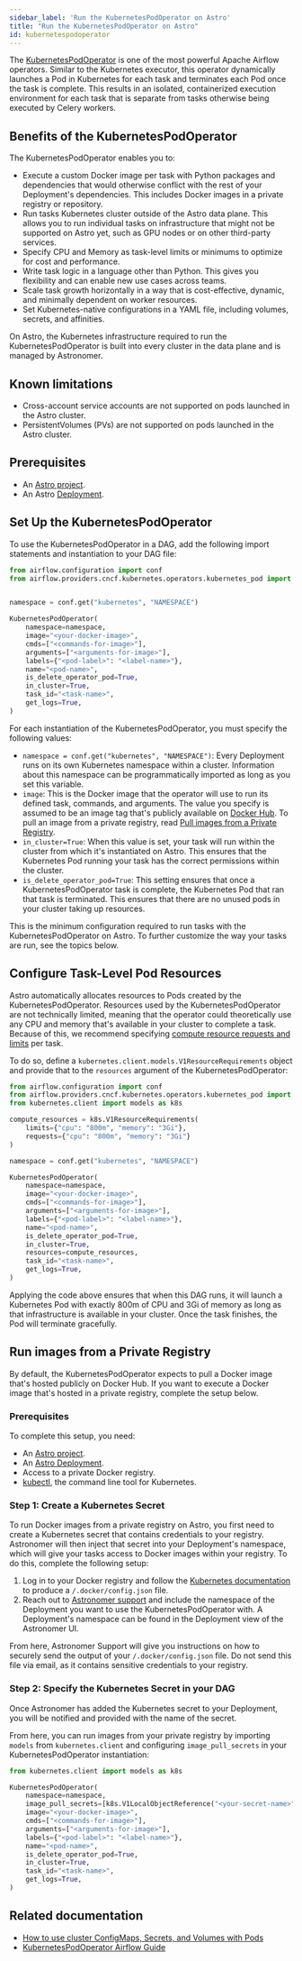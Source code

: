 ```yaml
---
sidebar_label: 'Run the KubernetesPodOperator on Astro'
title: "Run the KubernetesPodOperator on Astro"
id: kubernetespodoperator
---
```


The [KubernetesPodOperator](https://airflow.apache.org/docs/apache-airflow-providers-cncf-kubernetes/stable/operators.html) is one of the most powerful Apache Airflow operators. Similar to the Kubernetes executor, this operator dynamically launches a Pod in Kubernetes for each task and terminates each Pod once the task is complete. This results in an isolated, containerized execution environment for each task that is separate from tasks otherwise being executed by Celery workers.

## Benefits of the KubernetesPodOperator

The KubernetesPodOperator enables you to:

- Execute a custom Docker image per task with Python packages and dependencies that would otherwise conflict with the rest of your Deployment's dependencies. This includes Docker images in a private registry or repository.
- Run tasks Kubernetes cluster outside of the Astro data plane. This allows you to run individual tasks on infrastructure that might not be supported on Astro yet, such as GPU nodes or on other third-party services.
- Specify CPU and Memory as task-level limits or minimums to optimize for cost and performance.
- Write task logic in a language other than Python. This gives you flexibility and can enable new use cases across teams.
- Scale task growth horizontally in a way that is cost-effective, dynamic, and minimally dependent on worker resources.
- Set Kubernetes-native configurations in a YAML file, including volumes, secrets, and affinities.

On Astro, the Kubernetes infrastructure required to run the KubernetesPodOperator is built into every cluster in the data plane and is managed by Astronomer.

## Known limitations

- Cross-account service accounts are not supported on pods launched in the Astro cluster.
- PersistentVolumes (PVs) are not supported on pods launched in the Astro cluster.

## Prerequisites

- An [Astro project](create-project.md).
- An Astro [Deployment](create-deployment.md).

## Set Up the KubernetesPodOperator

To use the KubernetesPodOperator in a DAG, add the following import statements and instantiation to your DAG file:

```python
from airflow.configuration import conf
from airflow.providers.cncf.kubernetes.operators.kubernetes_pod import KubernetesPodOperator


namespace = conf.get("kubernetes", "NAMESPACE")

KubernetesPodOperator(
    namespace=namespace,
    image="<your-docker-image>",
    cmds=["<commands-for-image>"],
    arguments=["<arguments-for-image>"],
    labels={"<pod-label>": "<label-name>"},
    name="<pod-name>",
    is_delete_operator_pod=True,
    in_cluster=True,
    task_id="<task-name>",
    get_logs=True,
)
```

For each instantiation of the KubernetesPodOperator, you must specify the following values:

- `namespace = conf.get("kubernetes", "NAMESPACE")`: Every Deployment runs on its own Kubernetes namespace within a cluster. Information about this namespace can be programmatically imported as long as you set this variable.
- `image`: This is the Docker image that the operator will use to run its defined task, commands, and arguments. The value you specify is assumed to be an image tag that's publicly available on [Docker Hub](https://hub.docker.com/). To pull an image from a private registry, read [Pull images from a Private Registry](kubernetespodoperator.md#run-images-from-a-private-registry).
- `in_cluster=True`: When this value is set, your task will run within the cluster from which it's instantiated on Astro. This ensures that the Kubernetes Pod running your task has the correct permissions within the cluster.
- `is_delete_operator_pod=True`: This setting ensures that once a KubernetesPodOperator task is complete, the Kubernetes Pod that ran that task is terminated. This ensures that there are no unused pods in your cluster taking up resources.

This is the minimum configuration required to run tasks with the KubernetesPodOperator on Astro. To further customize the way your tasks are run, see the topics below.

## Configure Task-Level Pod Resources

Astro automatically allocates resources to Pods created by the KubernetesPodOperator. Resources used by the KubernetesPodOperator are not technically limited, meaning that the operator could theoretically use any CPU and memory that's available in your cluster to complete a task. Because of this, we recommend specifying [compute resource requests and limits](https://kubernetes.io/docs/concepts/configuration/manage-resources-containers/) per task.

To do so, define a `kubernetes.client.models.V1ResourceRequirements` object and provide that to the `resources` argument of the KubernetesPodOperator:

```python {20}
from airflow.configuration import conf
from airflow.providers.cncf.kubernetes.operators.kubernetes_pod import KubernetesPodOperator
from kubernetes.client import models as k8s

compute_resources = k8s.V1ResourceRequirements(
    limits={"cpu": "800m", "memory": "3Gi"},
    requests={"cpu": "800m", "memory": "3Gi"}
)

namespace = conf.get("kubernetes", "NAMESPACE")

KubernetesPodOperator(
    namespace=namespace,
    image="<your-docker-image>",
    cmds=["<commands-for-image>"],
    arguments=["<arguments-for-image>"],
    labels={"<pod-label>": "<label-name>"},
    name="<pod-name>",
    is_delete_operator_pod=True,
    in_cluster=True,
    resources=compute_resources,
    task_id="<task-name>",
    get_logs=True,
)
```

Applying the code above ensures that when this DAG runs, it will launch a Kubernetes Pod with exactly 800m of CPU and 3Gi of memory as long as that infrastructure is available in your cluster. Once the task finishes, the Pod will terminate gracefully.

## Run images from a Private Registry

By default, the KubernetesPodOperator expects to pull a Docker image that's hosted publicly on Docker Hub. If you want to execute a Docker image that's hosted in a private registry, complete the setup below.

### Prerequisites

To complete this setup, you need:

- An [Astro project](create-project.md).
- An [Astro Deployment](configure-deployment-resources.md).
- Access to a private Docker registry.
- [kubectl](https://kubernetes.io/docs/reference/kubectl/), the command line tool for Kubernetes.

### Step 1: Create a Kubernetes Secret

To run Docker images from a private registry on Astro, you first need to create a Kubernetes secret that contains credentials to your registry. Astronomer will then inject that secret into your Deployment's namespace, which will give your tasks access to Docker images within your registry. To do this, complete the following setup:

1. Log in to your Docker registry and follow the [Kubernetes documentation](https://kubernetes.io/docs/tasks/configure-pod-container/pull-image-private-registry/#log-in-to-docker-hub) to produce a `/.docker/config.json` file.
2. Reach out to [Astronomer support](https://support.astronomer.io) and include the namespace of the Deployment you want to use the KubernetesPodOperator with. A Deployment's namespace can be found in the Deployment view of the Astronomer UI.

From here, Astronomer Support will give you instructions on how to securely send the output of your `/.docker/config.json` file. Do not send this file via email, as it contains sensitive credentials to your registry.

### Step 2: Specify the Kubernetes Secret in your DAG

Once Astronomer has added the Kubernetes secret to your Deployment, you will be notified and provided with the name of the secret.

From here, you can run images from your private registry by importing `models` from `kubernetes.client` and configuring `image_pull_secrets` in your KubernetesPodOperator instantiation:

```python {1,5}
from kubernetes.client import models as k8s

KubernetesPodOperator(
    namespace=namespace,
    image_pull_secrets=[k8s.V1LocalObjectReference("<your-secret-name>")],
    image="<your-docker-image>",
    cmds=["<commands-for-image>"],
    arguments=["<arguments-for-image>"],
    labels={"<pod-label>": "<label-name>"},
    name="<pod-name>",
    is_delete_operator_pod=True,
    in_cluster=True,
    task_id="<task-name>",
    get_logs=True,
)
```
## Related documentation

- [How to use cluster ConfigMaps, Secrets, and Volumes with Pods](https://airflow.apache.org/docs/apache-airflow-providers-cncf-kubernetes/stable/operators.html#how-to-use-cluster-configmaps-secrets-and-volumes-with-pod)
- [KubernetesPodOperator Airflow Guide](https://www.astronomer.io/guides/kubepod-operator/)